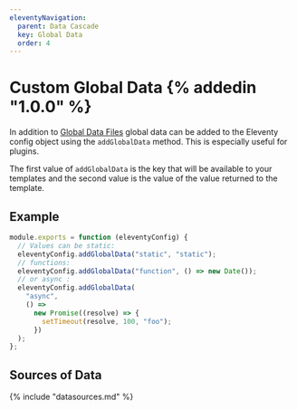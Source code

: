 ```yaml
---
eleventyNavigation:
  parent: Data Cascade
  key: Global Data
  order: 4
---
```


# Custom Global Data {% addedin "1.0.0" %}

In addition to [Global Data Files](/docs/data-global/) global data can be added to the Eleventy config object using the `addGlobalData` method. This is especially useful for plugins.

The first value of `addGlobalData` is the key that will be available to your templates and the second value is the value of the value returned to the template.

## Example

```js
module.exports = function (eleventyConfig) {
  // Values can be static:
  eleventyConfig.addGlobalData("static", "static");
  // functions:
  eleventyConfig.addGlobalData("function", () => new Date());
  // or async :
  eleventyConfig.addGlobalData(
    "async",
    () =>
      new Promise((resolve) => {
        setTimeout(resolve, 100, "foo");
      })
  );
};
```

## Sources of Data

{% include "datasources.md" %}
